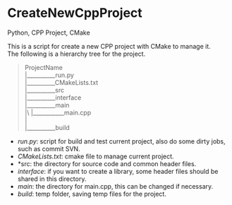 CreateNewCppProject
===================

Python, CPP Project, CMake

This is a script for create a new CPP project with CMake to manage it.  
The following is a hierarchy tree for the project.  

> ProjectName  
   |__________run.py  
   |__________CMakeLists.txt  
   |__________src  
   |__________interface  
   |__________main  
   |\           |___________main.cpp  
   |  
   |__________build  

- *run.py*:  script for build and test current project, also do some dirty jobs, such as commit SVN.  
- *CMakeLists.txt*: cmake file to manage current project.  
- *src: the directory for source code and common header files.  
- *interface*: if you want to create a library, some header files should be shared in this directory.  
- *main*: the directory for main.cpp, this can be changed if necessary.  
- *build*: temp folder, saving temp files for the project.  




